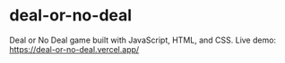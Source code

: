 # deal-or-no-deal

Deal or No Deal game built with JavaScript, HTML, and CSS.
Live demo: https://deal-or-no-deal.vercel.app/
